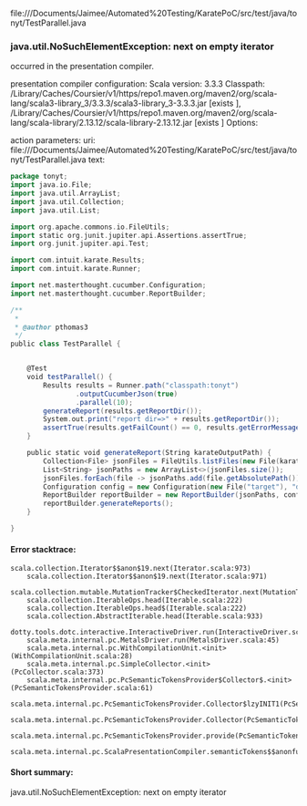 file://<HOME>/Documents/Jaimee/Automated%20Testing/KaratePoC/src/test/java/tonyt/TestParallel.java
### java.util.NoSuchElementException: next on empty iterator

occurred in the presentation compiler.

presentation compiler configuration:
Scala version: 3.3.3
Classpath:
<HOME>/Library/Caches/Coursier/v1/https/repo1.maven.org/maven2/org/scala-lang/scala3-library_3/3.3.3/scala3-library_3-3.3.3.jar [exists ], <HOME>/Library/Caches/Coursier/v1/https/repo1.maven.org/maven2/org/scala-lang/scala-library/2.13.12/scala-library-2.13.12.jar [exists ]
Options:



action parameters:
uri: file://<HOME>/Documents/Jaimee/Automated%20Testing/KaratePoC/src/test/java/tonyt/TestParallel.java
text:
```scala
package tonyt;
import java.io.File;
import java.util.ArrayList;
import java.util.Collection;
import java.util.List;

import org.apache.commons.io.FileUtils;
import static org.junit.jupiter.api.Assertions.assertTrue;
import org.junit.jupiter.api.Test;

import com.intuit.karate.Results;
import com.intuit.karate.Runner;

import net.masterthought.cucumber.Configuration;
import net.masterthought.cucumber.ReportBuilder;

/**
 *
 * @author pthomas3
 */
public class TestParallel {


    @Test
    void testParallel() {
        Results results = Runner.path("classpath:tonyt")
                .outputCucumberJson(true)
                .parallel(10);
        generateReport(results.getReportDir());
        System.out.print("report dir=>" + results.getReportDir());
        assertTrue(results.getFailCount() == 0, results.getErrorMessages());
    }

    public static void generateReport(String karateOutputPath) {
        Collection<File> jsonFiles = FileUtils.listFiles(new File(karateOutputPath), new String[] {"json"}, true);
        List<String> jsonPaths = new ArrayList<>(jsonFiles.size());
        jsonFiles.forEach(file -> jsonPaths.add(file.getAbsolutePath()));
        Configuration config = new Configuration(new File("target"), "demo");
        ReportBuilder reportBuilder = new ReportBuilder(jsonPaths, config);
        reportBuilder.generateReports();
    }

}
```



#### Error stacktrace:

```
scala.collection.Iterator$$anon$19.next(Iterator.scala:973)
	scala.collection.Iterator$$anon$19.next(Iterator.scala:971)
	scala.collection.mutable.MutationTracker$CheckedIterator.next(MutationTracker.scala:76)
	scala.collection.IterableOps.head(Iterable.scala:222)
	scala.collection.IterableOps.head$(Iterable.scala:222)
	scala.collection.AbstractIterable.head(Iterable.scala:933)
	dotty.tools.dotc.interactive.InteractiveDriver.run(InteractiveDriver.scala:168)
	scala.meta.internal.pc.MetalsDriver.run(MetalsDriver.scala:45)
	scala.meta.internal.pc.WithCompilationUnit.<init>(WithCompilationUnit.scala:28)
	scala.meta.internal.pc.SimpleCollector.<init>(PcCollector.scala:373)
	scala.meta.internal.pc.PcSemanticTokensProvider$Collector$.<init>(PcSemanticTokensProvider.scala:61)
	scala.meta.internal.pc.PcSemanticTokensProvider.Collector$lzyINIT1(PcSemanticTokensProvider.scala:61)
	scala.meta.internal.pc.PcSemanticTokensProvider.Collector(PcSemanticTokensProvider.scala:61)
	scala.meta.internal.pc.PcSemanticTokensProvider.provide(PcSemanticTokensProvider.scala:90)
	scala.meta.internal.pc.ScalaPresentationCompiler.semanticTokens$$anonfun$1(ScalaPresentationCompiler.scala:117)
```
#### Short summary: 

java.util.NoSuchElementException: next on empty iterator